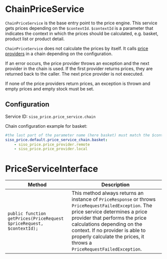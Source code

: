 # ChainPriceService

`ChainPriceService` is the base entry point to the price engine. This service gets prices depending on the `$contextId`.
`$contextId` is a parameter that indicates the context in which the prices should be calculated, e.g. basket, product list or product detail.

`ChainPriceService` does not calculate the prices by itself. It calls [price providers](price_providers/price_providers.md) in a chain depending on the configuration.

If an error occurs, the price provider throws an exception and the next provider in the chain is used.
If the first provider returns prices, they are returned back to the caller. The next price provider is not executed.

If none of the price providers return prices, an exception is thrown and empty prices and empty stock must be set.

## Configuration

Service ID: `siso_price.price_service.chain`

Chain configuration example for basket:

``` yaml
#the last part of the parameter name (here basket) must match the $contextId!
siso_price.default.price_service_chain.basket:
    - siso_price.price_provider.remote
    - siso_price.price_provider.local 
```

# PriceServiceInterface

|Method|Description|
|--- |--- |
|`public function getPrices(PriceRequest $priceRequest, $contextId);`|This method always returns an instance of `PriceResponse` or throws `PriceRequestFailedException`. The price service determines a price provider that performs the price calculations depending on the context. If no provider is able to properly calculate the prices, it throws a `PriceRequestFailedException`.|
